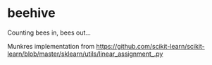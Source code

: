 # beehive
Counting bees in, bees out...

Munkres implementation from https://github.com/scikit-learn/scikit-learn/blob/master/sklearn/utils/linear_assignment_.py
